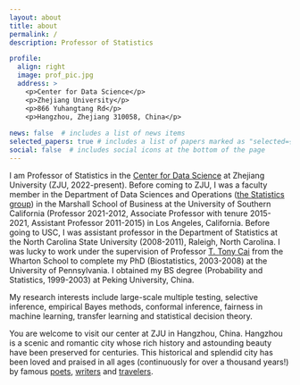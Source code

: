 ```yaml
---
layout: about
title: about
permalink: /
description: Professor of Statistics

profile:
  align: right
  image: prof_pic.jpg
  address: >
    <p>Center for Data Science</p>
    <p>Zhejiang University</p>
    <p>866 Yuhangtang Rd</p>
    <p>Hangzhou, Zhejiang 310058, China</p>
 
news: false  # includes a list of news items
selected_papers: true # includes a list of papers marked as "selected={true}"
social: false  # includes social icons at the bottom of the page
---
```


I am Professor of Statistics in the [Center for Data Science](http://cds.zju.edu.cn/en/) at Zhejiang University (ZJU, 2022-present). Before coming to ZJU, I was a faculty member in the Department of Data Sciences and Operations ([the Statistics group](http://faculty.marshall.usc.edu/gareth-james/StatGroup/)) in the Marshall School of Business at the University of Southern California (Professor 2021-2012, Associate Professor with tenure 2015-2021, Assistant Professor 2011-2015) in Los Angeles, California. Before going to USC, I was assistant professor in the Department of Statistics at the North Carolina State University (2008-2011), Raleigh, North Carolina. I was lucky to work under the supervision of Professor [T. Tony Cai](http://www-stat.wharton.upenn.edu/~tcai/) from the Wharton School to complete my PhD (Biostatistics, 2003-2008) at the University of Pennsylvania. I obtained my BS degree (Probability and Statistics, 1999-2003) at Peking University, China.

My research interests include large-scale multiple testing, selective inference, empirical Bayes methods, conformal inference, fairness in machine learning, transfer learning and statistical decision theory.

You are welcome to visit our center at ZJU in Hangzhou, China. Hangzhou is a scenic and romantic city whose rich history and astounding beauty have been preserved for centuries. This historical and splendid city has been loved and praised in all ages (continuously for over a thousand years!) by famous [poets](https://en.wikipedia.org/wiki/Bai_Juyi), [writers](https://en.wikipedia.org/wiki/Su_Shi) and [travelers](https://seetheworld.travelforkids.com/hangzhou-kinsai-marco-polos-favorite-city-in-china/). 


